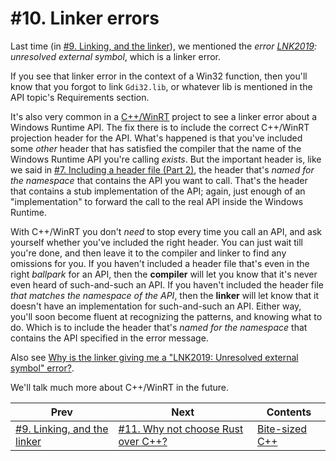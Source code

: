 # #10. Linker errors

Last time (in [#9. Linking, and the linker](009.md)), we mentioned the *error [LNK2019](https://docs.microsoft.com/cpp/error-messages/tool-errors/linker-tools-error-lnk2019): unresolved external symbol*, which is a linker error.

If you see that linker error in the context of a Win32 function, then you'll know that you forgot to link `Gdi32.lib`, or whatever lib is mentioned in the API topic's Requirements section.

It's also very common in a [C++/WinRT](https://docs.microsoft.com/windows/uwp/cpp-and-winrt-apis/) project to see a linker error about a Windows Runtime API. The fix there is to include the correct C++/WinRT projection header for the API. What's happened is that you've included some *other* header that has satisfied the compiler that the name of the Windows Runtime API you're calling *exists*. But the important header is, like we said in [#7. Including a header file (Part 2)](007.md), the header that's *named for the namespace* that contains the API you want to call. That's the header that contains a stub implementation of the API; again, just enough of an "implementation" to forward the call to the real API inside the Windows Runtime.

With C++/WinRT you don't *need* to stop every time you call an API, and ask yourself whether you've included the right header. You can just wait till you're done, and then leave it to the compiler and linker to find any omissions for you. If you haven't included a header file that's even in the right *ballpark* for an API, then the **compiler** will let you know that it's never even heard of such-and-such an API. If you haven't included the header file *that matches the namespace of the API*, then the **linker** will let know that it doesn't have an implementation for such-and-such an API. Either way, you'll soon become fluent at recognizing the patterns, and knowing what to do. Which is to include the header that's *named for the namespace* that contains the API specified in the error message.

Also see [Why is the linker giving me a "LNK2019: Unresolved external symbol" error?](https://docs.microsoft.com/windows/uwp/cpp-and-winrt-apis/faq#why-is-the-linker-giving-me-a--lnk2019--unresolved-external-symbol--error-).

We'll talk much more about C++/WinRT in the future.

|Prev|Next|Contents|
|-|-|-|
|[#9. Linking, and the linker](009.md)|[#11. Why not choose Rust over C++?](011.md)|[Bite-sized C++](../README.md)|
